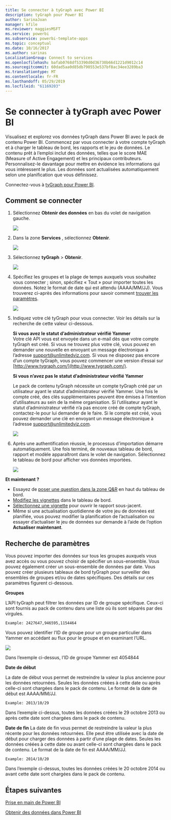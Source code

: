 ```yaml
---
title: Se connecter à tyGraph avec Power BI
description: tyGraph pour Power BI
author: SarinaJoan
manager: kfile
ms.reviewer: maggiesMSFT
ms.service: powerbi
ms.subservice: powerbi-template-apps
ms.topic: conceptual
ms.date: 10/16/2017
ms.author: sarinas
LocalizationGroup: Connect to services
ms.openlocfilehash: bafab0768df53390d0d36730b66d1221d9012c14
ms.sourcegitcommit: 60dad5aa0d85db790553e537bf8ac34ee3289ba3
ms.translationtype: MT
ms.contentlocale: fr-FR
ms.lasthandoff: 05/29/2019
ms.locfileid: "61169203"
---
```

# <a name="connect-to-tygraph--with-power-bi"></a>Se connecter à tyGraph avec Power BI
Visualisez et explorez vos données tyGraph dans Power BI avec le pack de contenu Power BI. Commencez par vous connecter à votre compte tyGraph et à charger le tableau de bord, les rapports et le jeu de données. Le contenu prêt à l’emploi inclut des données, telles que le score MAE (Measure of Active Engagement) et les principaux contributeurs. Personnalisez-le davantage pour mettre en évidence les informations qui vous intéressent le plus.  Les données sont actualisées automatiquement selon une planification que vous définissez.

Connectez-vous à [tyGraph pour Power BI](https://app.powerbi.com/getdata/services/tygraph).

## <a name="how-to-connect"></a>Comment se connecter
1. Sélectionnez **Obtenir des données** en bas du volet de navigation gauche.
   
   ![](media/service-connect-to-tygraph/getdata.png)
2. Dans la zone **Services** , sélectionnez **Obtenir**.
   
   ![](media/service-connect-to-tygraph/services.png)
3. Sélectionnez **tyGraph** \> **Obtenir**.
   
   ![](media/service-connect-to-tygraph/tygraph.png)
4. Spécifiez les groupes et la plage de temps auxquels vous souhaitez vous connecter ; sinon, spécifiez « Tout » pour importer toutes les données. Notez le format de date qui est attendu (AAAA/MM/JJ). Vous trouverez ci-après des informations pour savoir comment [trouver les paramètres](#FindingParams).
   
   ![](media/service-connect-to-tygraph/parameters.png)
5. Indiquez votre clé tyGraph pour vous connecter. Voir les détails sur la recherche de cette valeur ci-dessous.
   
    **Si vous avez le statut d’administrateur vérifié Yammer**  
    Votre clé API vous est envoyée dans un e-mail dès que votre compte tyGraph est créé. Si vous ne trouvez plus votre clé, vous pouvez en demander une nouvelle en envoyant un message électronique à l’adresse support@unlimitedviz.com. Si vous ne disposez pas encore d’un compte tyGraph, vous pouvez commencer une version d’essai sur [http://www.tygraph.com/](http://www.tygraph.com/). 
   
    **Si vous n’avez pas le statut d’administrateur vérifié Yammer**
   
    Le pack de contenu tyGraph nécessite un compte tyGraph créé par un utilisateur ayant le statut d’administrateur vérifié Yammer. Une fois le compte créé, des clés supplémentaires peuvent être émises à l’intention d’utilisateurs au sein de la même organisation. Si l’utilisateur ayant le statut d’administrateur vérifié n’a pas encore créé de compte tyGraph, contactez-le pour lui demander de le faire. Si le compte est créé, vous pouvez demander une clé en envoyant un message électronique à l’adresse <support@unlimitedviz.com>.
   
    ![](media/service-connect-to-tygraph/creds.png)
6. Après une authentification réussie, le processus d’importation démarre automatiquement. Une fois terminé, de nouveaux tableau de bord, rapport et modèle apparaîtront dans le volet de navigation. Sélectionnez le tableau de bord pour afficher vos données importées.
   
    ![](media/service-connect-to-tygraph/dashboard.png)

**Et maintenant ?**

* Essayez de [poser une question dans la zone Q&R](consumer/end-user-q-and-a.md) en haut du tableau de bord.
* [Modifiez les vignettes](service-dashboard-edit-tile.md) dans le tableau de bord.
* [Sélectionnez une vignette](consumer/end-user-tiles.md) pour ouvrir le rapport sous-jacent.
* Même si une actualisation quotidienne de votre jeu de données est planifiée, vous pouvez modifier la planification de l’actualisation ou essayer d’actualiser le jeu de données sur demande à l’aide de l’option **Actualiser maintenant**.

<a name="FindingParams"></a>

## <a name="finding-parameters"></a>Recherche de paramètres
Vous pouvez importer des données sur tous les groupes auxquels vous avez accès ou vous pouvez choisir de spécifier un sous-ensemble. Vous pouvez également créer un sous-ensemble de données par date. Vous pouvez créer plusieurs tableaux de bord tyGraph pour surveiller des ensembles de groupes et/ou de dates spécifiques. Des détails sur ces paramètres figurent ci-dessous.

**Groupes**

L’API tyGraph peut filtrer les données par ID de groupe spécifique. Ceux-ci sont fournis au pack de contenu dans une liste où ils sont séparés par des virgules. 

    Example: 2427647,946595,1154464


Vous pouvez identifier l’ID de groupe pour un groupe particulier dans Yammer en accédant au flux pour le groupe et en examinant l’URL.

![](media/service-connect-to-tygraph/yammer.png)

Dans l’exemple ci-dessus, l’ID de groupe Yammer est 4054844

**Date de début**

La date de début vous permet de restreindre la valeur la plus ancienne pour les données retournées. Seules les données créées à cette date ou après celle-ci sont chargées dans le pack de contenu. Le format de la date de début est AAAA/MM/JJ. 

    Example: 2013/10/29

Dans l’exemple ci-dessus, toutes les données créées le 29 octobre 2013 ou après cette date sont chargées dans le pack de contenu. 

**Date de fin** La date de fin vous permet de restreindre la valeur la plus récente pour les données retournées. Elle peut être utilisée avec la date de début pour charger des données à partir d’une plage de dates. Seules les données créées à cette date ou avant celle-ci sont chargées dans le pack de contenu. Le format de la date de fin est AAAA/MM/JJ. 

    Example: 2014/10/20

Dans l’exemple ci-dessus, toutes les données créées le 20 octobre 2014 ou avant cette date sont chargées dans le pack de contenu. 

## <a name="next-steps"></a>Étapes suivantes
[Prise en main de Power BI](service-get-started.md)

[Obtenir des données dans Power BI](service-get-data.md)

